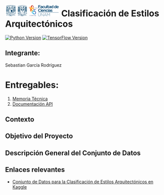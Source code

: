 # ![Logo Facultad de Ciencias](images/logoFC.png) Clasificación de Estilos Arquitectónicos

[![Python Version](https://img.shields.io/badge/python-3.10-blue.svg)](https://www.python.org/downloads/release/python-3100/)
[![TensorFlow Version](https://img.shields.io/badge/TensorFlow-2.17-orange.svg)](https://www.tensorflow.org/)

## Integrante:
Sebastian García Rodríguez

# Entregables:

1. [Memoria Técnica](dev_model/MEMORIA-TECNICA.md)
1. [Documentación API](app/documentacion-api.md)

## Contexto

## Objetivo del Proyecto

## Descripción General del Conjunto de Datos

## Enlaces relevantes

- [Conjunto de Datos para la Clasificación de Estilos Arquitectónicos en Kaggle](https://www.kaggle.com/datasets/dumitrux/architectural-styles-dataset)




